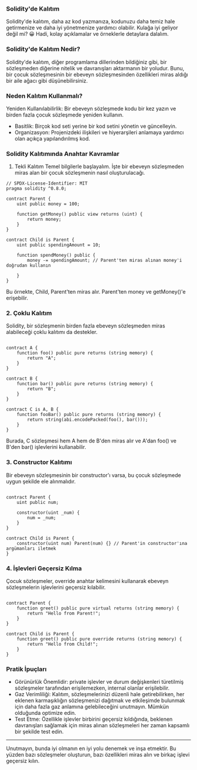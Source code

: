 ### Solidity'de Kalıtım
Solidity'de kalıtım, daha az kod yazmanıza, kodunuzu daha temiz hale getirmenize ve daha iyi yönetmenize yardımcı olabilir. Kulağa iyi geliyor değil mi? 😀 Hadi, kolay açıklamalar ve örneklerle detaylara dalalım.

### Solidity'de Kalıtım Nedir?
Solidity'de kalıtım, diğer programlama dillerinden bildiğiniz gibi, bir sözleşmeden diğerine nitelik ve davranışları aktarmanın bir yoludur. Bunu, bir çocuk sözleşmesinin bir ebeveyn sözleşmesinden özellikleri miras aldığı bir aile ağacı gibi düşünebilirsiniz.

### Neden Kalıtım Kullanmalı?
Yeniden Kullanılabilirlik: Bir ebeveyn sözleşmede kodu bir kez yazın ve birden fazla çocuk sözleşmede yeniden kullanın.
* Basitlik: Birçok kod seti yerine bir kod setini yönetin ve güncelleyin.
* Organizasyon: Projenizdeki ilişkileri ve hiyerarşileri anlamaya yardımcı olan açıkça yapılandırılmış kod.
### Solidity Kalıtımında Anahtar Kavramlar
1. Tekli Kalıtım
Temel bilgilerle başlayalım. İşte bir ebeveyn sözleşmeden miras alan bir çocuk sözleşmenin nasıl oluşturulacağı.

```solidity
// SPDX-License-Identifier: MIT
pragma solidity ^0.8.0;

contract Parent {
    uint public money = 100;

    function getMoney() public view returns (uint) {
        return money;
    }
}

contract Child is Parent {
    uint public spendingAmount = 10;

    function spendMoney() public {
        money -= spendingAmount; // Parent'ten miras alınan money'i doğrudan kullanın

    }
}
```
Bu örnekte, Child, Parent'ten miras alır. Parent'ten money ve getMoney()'e erişebilir.

### 2. Çoklu Kalıtım
Solidity, bir sözleşmenin birden fazla ebeveyn sözleşmeden miras alabileceği çoklu kalıtımı da destekler.

```solidity

contract A {
    function foo() public pure returns (string memory) {
        return "A";
    }
}

contract B {
    function bar() public pure returns (string memory) {
        return "B";
    }
}

contract C is A, B {
    function fooBar() public pure returns (string memory) {
        return string(abi.encodePacked(foo(), bar()));
    }
}
```
Burada, C sözleşmesi hem A hem de B'den miras alır ve A'dan foo() ve B'den bar() işlevlerini kullanabilir.

### 3. Constructor Kalıtımı
Bir ebeveyn sözleşmesinin bir constructor'ı varsa, bu çocuk sözleşmede uygun şekilde ele alınmalıdır.
```solidity

contract Parent {
    uint public num;

    constructor(uint _num) {
        num = _num;
    }
}

contract Child is Parent {
    constructor(uint num) Parent(num) {} // Parent'in constructor'ına argümanları iletmek
}
```
### 4. İşlevleri Geçersiz Kılma
Çocuk sözleşmeler, override anahtar kelimesini kullanarak ebeveyn sözleşmelerin işlevlerini geçersiz kılabilir.

```solidity

contract Parent {
    function greet() public pure virtual returns (string memory) {
        return "Hello from Parent!";
    }
}

contract Child is Parent {
    function greet() public pure override returns (string memory) {
        return "Hello from Child!";
    }
}
```
### Pratik İpuçları
* Görünürlük Önemlidir: private işlevler ve durum değişkenleri türetilmiş sözleşmeler tarafından erişilemezken, internal olanlar erişilebilir.
* Gaz Verimliliği: Kalıtım, sözleşmelerinizi düzenli hale getirebilirken, her eklenen karmaşıklığın sözleşmenizi dağıtmak ve etkileşimde bulunmak için daha fazla gaz anlamına gelebileceğini unutmayın. Mümkün olduğunda optimize edin.
* Test Etme: Özellikle işlevler birbirini geçersiz kıldığında, beklenen davranışları sağlamak için miras alınan sözleşmeleri her zaman kapsamlı bir şekilde test edin.
*******************
Unutmayın, bunda iyi olmanın en iyi yolu denemek ve inşa etmektir. Bu yüzden bazı sözleşmeler oluşturun, bazı özellikleri miras alın ve birkaç işlevi geçersiz kılın.
